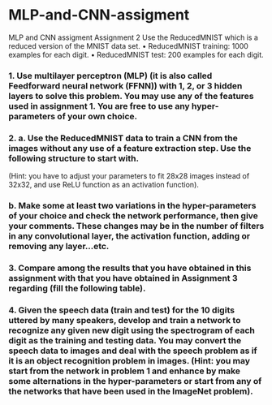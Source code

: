 # MLP-and-CNN-assigment
MLP and CNN assigment
Assignment 2
Use the ReducedMNIST which is a reduced version of the MNIST data set.
•	ReducedMNIST training: 1000 examples for each digit.
•	ReducedMNIST test: 200 examples for each digit.

### 1.	Use multilayer perceptron (MLP) (it is also called Feedforward neural network (FFNN)) with 1, 2, or 3 hidden layers to solve this problem. You may use any of the features used in assignment 1. You are free to use any hyper-parameters of your own choice.

### 2.	a. Use the ReducedMNIST data to train a CNN from the images without any use of a feature extraction step. Use the following structure to start with. 
(Hint: you have to adjust your parameters to fit 28x28 images instead of 32x32, and use ReLU function as an activation function).
 
### b.	Make some at least two variations in the hyper-parameters of your choice and check the network performance, then give your comments. These changes may be in the number of filters in any convolutional layer, the activation function, adding or removing any layer…etc.
### 3.	Compare among the results that you have obtained in this assignment with that you have obtained in Assignment 3 regarding (fill the following table).









### 4.	Given the speech data (train and test) for the 10 digits uttered by many speakers, develop and train a network to recognize any given new digit using the spectrogram of each digit as the training and testing data. You may convert the speech data to images and deal with the speech problem as if it is an object recognition problem in images. (Hint: you may start from the network in problem 1 and enhance by make some alternations in the hyper-parameters or start from any of the networks that have been used in the ImageNet problem).


